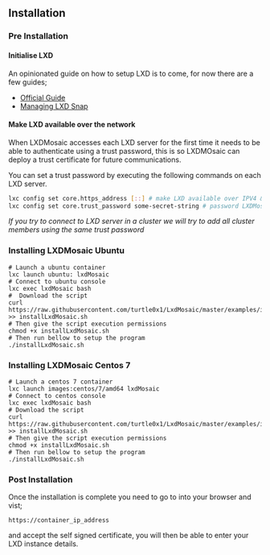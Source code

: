 ## Installation


### Pre Installation

#### Initialise LXD

An opinionated guide on how to setup LXD is to come, for now there are a few guides;

 - <a href="https://linuxcontainers.org/lxd/getting-started-cli/">Official Guide</a>
 - <a href="https://discuss.linuxcontainers.org/t/managing-the-lxd-snap/8178">Managing LXD Snap</a>

#### Make LXD available over the network

When LXDMosaic accesses each LXD server for the first time it needs to be able to authenticate
using a trust password, this is so LXDMOsaic can deploy a trust certificate for future communications.

You can set a trust password by executing the following commands on each LXD server.

```bash
lxc config set core.https_address [::] # make LXD available over IPV4 & IPV6 on all interafaces
lxc config set core.trust_password some-secret-string # password LXDMosaic needs, you will be asked for this later
```

_If you try to connect to LXD server in a cluster we will try to add all cluster members using the same trust password_

### Installing LXDMosaic Ubuntu
```
# Launch a ubuntu container
lxc launch ubuntu: lxdMosaic
# Connect to ubuntu console
lxc exec lxdMosaic bash
#  Download the script
curl https://raw.githubusercontent.com/turtle0x1/LxdMosaic/master/examples/install_with_clone.sh >> installLxdMosaic.sh
# Then give the script execution permissions
chmod +x installLxdMosaic.sh
# Then run bellow to setup the program
./installLxdMosaic.sh
```
### Installing LXDMosaic Centos 7
```
# Launch a centos 7 container
lxc launch images:centos/7/amd64 lxdMosaic
# Connect to centos console
lxc exec lxdMosaic bash
# Download the script
curl https://raw.githubusercontent.com/turtle0x1/LxdMosaic/master/examples/install_with_clone_centos7.sh >> installLxdMosaic.sh
# Then give the script execution permissions
chmod +x installLxdMosaic.sh
# Then run bellow to setup the program
./installLxdMosaic.sh
```

### Post Installation
Once the installation is complete you need to go to into your browser and vist;

`https://container_ip_address`

and accept the self signed certificate, you will then be able to enter your LXD instance
details.
